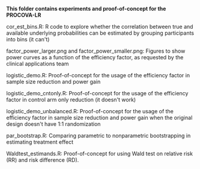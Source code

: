 **This folder contains experiments and proof-of-concept for the PROCOVA-LR**

cor_est_bins.R: R code to explore whether the correlation between true and available underlying probabilities can be estimated by grouping participants into bins (it can't)

factor_power_larger.png and factor_power_smaller.png: Figures to show power curves as a function of the efficiency factor, as requested by the clinical applications team

logistic_demo.R: Proof-of-concept for the usage of the efficiency factor in sample size reduction and power gain

logistic_demo_cntonly.R: Proof-of-concept for the usage of the efficiency factor in control arm only reduction (it doesn't work)

logistic_demo_unbalanced.R: Proof-of-concept for the usage of the efficiency factor in sample size reduction and power gain when the original design doesn't have 1:1 randomization

par_bootstrap.R: Comparing parametric to nonparametric bootstrapping in estimating treatment effect

Waldtest_estimands.R: Proof-of-concept for using Wald test on relative risk (RR) and risk difference (RD).
